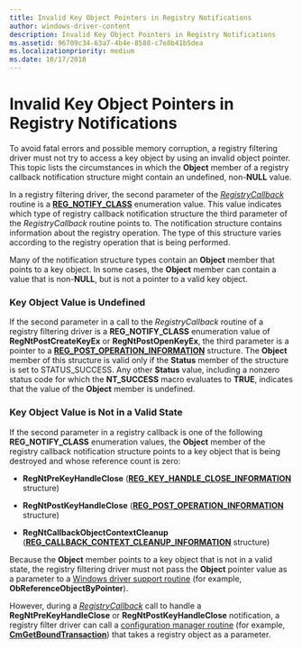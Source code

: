 ```yaml
---
title: Invalid Key Object Pointers in Registry Notifications
author: windows-driver-content
description: Invalid Key Object Pointers in Registry Notifications
ms.assetid: 96709c34-63a7-4b4e-8588-c7e8b41b5dea
ms.localizationpriority: medium
ms.date: 10/17/2018
---
```


# Invalid Key Object Pointers in Registry Notifications


To avoid fatal errors and possible memory corruption, a registry filtering driver must not try to access a key object by using an invalid object pointer. This topic lists the circumstances in which the **Object** member of a registry callback notification structure might contain an undefined, non-**NULL** value.

In a registry filtering driver, the second parameter of the [*RegistryCallback*](https://msdn.microsoft.com/library/windows/hardware/ff560903) routine is a [**REG\_NOTIFY\_CLASS**](https://msdn.microsoft.com/library/windows/hardware/ff560950) enumeration value. This value indicates which type of registry callback notification structure the third parameter of the *RegistryCallback* routine points to. The notification structure contains information about the registry operation. The type of this structure varies according to the registry operation that is being performed.

Many of the notification structure types contain an **Object** member that points to a key object. In some cases, the **Object** member can contain a value that is non-**NULL**, but is not a pointer to a valid key object.

### Key Object Value is Undefined

If the second parameter in a call to the *RegistryCallback* routine of a registry filtering driver is a **REG\_NOTIFY\_CLASS** enumeration value of **RegNtPostCreateKeyEx** or **RegNtPostOpenKeyEx**, the third parameter is a pointer to a [**REG\_POST\_OPERATION\_INFORMATION**](https://msdn.microsoft.com/library/windows/hardware/ff560971) structure. The **Object** member of this structure is valid only if the **Status** member of the structure is set to STATUS\_SUCCESS. Any other **Status** value, including a nonzero status code for which the **NT\_SUCCESS** macro evaluates to **TRUE**, indicates that the value of the **Object** member is undefined.

### Key Object Value is Not in a Valid State

If the second parameter in a registry callback is one of the following **REG\_NOTIFY\_CLASS** enumeration values, the **Object** member of the registry callback notification structure points to a key object that is being destroyed and whose reference count is zero:

-   **RegNtPreKeyHandleClose** ([**REG\_KEY\_HANDLE\_CLOSE\_INFORMATION**](https://msdn.microsoft.com/library/windows/hardware/ff560943) structure)

-   **RegNtPostKeyHandleClose** ([**REG\_POST\_OPERATION\_INFORMATION**](https://msdn.microsoft.com/library/windows/hardware/ff560971) structure)

-   **RegNtCallbackObjectContextCleanup** ([**REG\_CALLBACK\_CONTEXT\_CLEANUP\_INFORMATION**](https://msdn.microsoft.com/library/windows/hardware/ff560919) structure)

Because the **Object** member points to a key object that is not in a valid state, the registry filtering driver must not pass the **Object** pointer value as a parameter to a [Windows driver support routine](https://msdn.microsoft.com/library/windows/hardware/ff558686) (for example, **ObReferenceObjectByPointer**).

However, during a [*RegistryCallback*](https://msdn.microsoft.com/library/windows/hardware/ff560903) call to handle a **RegNtPreKeyHandleClose** or **RegNtPostKeyHandleClose** notification, a registry filter driver can call a [configuration manager routine](https://msdn.microsoft.com/library/windows/hardware/ff542038) (for example, [**CmGetBoundTransaction**](https://msdn.microsoft.com/library/windows/hardware/ff541905)) that takes a registry object as a parameter.

 

 




